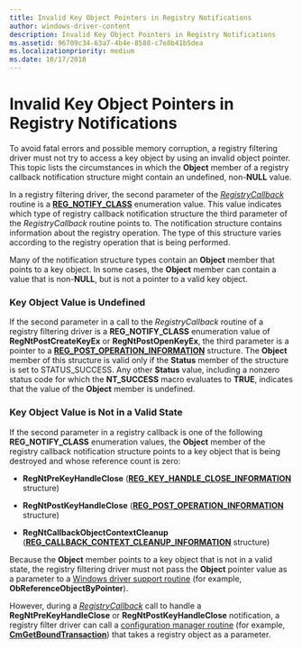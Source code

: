 ```yaml
---
title: Invalid Key Object Pointers in Registry Notifications
author: windows-driver-content
description: Invalid Key Object Pointers in Registry Notifications
ms.assetid: 96709c34-63a7-4b4e-8588-c7e8b41b5dea
ms.localizationpriority: medium
ms.date: 10/17/2018
---
```


# Invalid Key Object Pointers in Registry Notifications


To avoid fatal errors and possible memory corruption, a registry filtering driver must not try to access a key object by using an invalid object pointer. This topic lists the circumstances in which the **Object** member of a registry callback notification structure might contain an undefined, non-**NULL** value.

In a registry filtering driver, the second parameter of the [*RegistryCallback*](https://msdn.microsoft.com/library/windows/hardware/ff560903) routine is a [**REG\_NOTIFY\_CLASS**](https://msdn.microsoft.com/library/windows/hardware/ff560950) enumeration value. This value indicates which type of registry callback notification structure the third parameter of the *RegistryCallback* routine points to. The notification structure contains information about the registry operation. The type of this structure varies according to the registry operation that is being performed.

Many of the notification structure types contain an **Object** member that points to a key object. In some cases, the **Object** member can contain a value that is non-**NULL**, but is not a pointer to a valid key object.

### Key Object Value is Undefined

If the second parameter in a call to the *RegistryCallback* routine of a registry filtering driver is a **REG\_NOTIFY\_CLASS** enumeration value of **RegNtPostCreateKeyEx** or **RegNtPostOpenKeyEx**, the third parameter is a pointer to a [**REG\_POST\_OPERATION\_INFORMATION**](https://msdn.microsoft.com/library/windows/hardware/ff560971) structure. The **Object** member of this structure is valid only if the **Status** member of the structure is set to STATUS\_SUCCESS. Any other **Status** value, including a nonzero status code for which the **NT\_SUCCESS** macro evaluates to **TRUE**, indicates that the value of the **Object** member is undefined.

### Key Object Value is Not in a Valid State

If the second parameter in a registry callback is one of the following **REG\_NOTIFY\_CLASS** enumeration values, the **Object** member of the registry callback notification structure points to a key object that is being destroyed and whose reference count is zero:

-   **RegNtPreKeyHandleClose** ([**REG\_KEY\_HANDLE\_CLOSE\_INFORMATION**](https://msdn.microsoft.com/library/windows/hardware/ff560943) structure)

-   **RegNtPostKeyHandleClose** ([**REG\_POST\_OPERATION\_INFORMATION**](https://msdn.microsoft.com/library/windows/hardware/ff560971) structure)

-   **RegNtCallbackObjectContextCleanup** ([**REG\_CALLBACK\_CONTEXT\_CLEANUP\_INFORMATION**](https://msdn.microsoft.com/library/windows/hardware/ff560919) structure)

Because the **Object** member points to a key object that is not in a valid state, the registry filtering driver must not pass the **Object** pointer value as a parameter to a [Windows driver support routine](https://msdn.microsoft.com/library/windows/hardware/ff558686) (for example, **ObReferenceObjectByPointer**).

However, during a [*RegistryCallback*](https://msdn.microsoft.com/library/windows/hardware/ff560903) call to handle a **RegNtPreKeyHandleClose** or **RegNtPostKeyHandleClose** notification, a registry filter driver can call a [configuration manager routine](https://msdn.microsoft.com/library/windows/hardware/ff542038) (for example, [**CmGetBoundTransaction**](https://msdn.microsoft.com/library/windows/hardware/ff541905)) that takes a registry object as a parameter.

 

 




